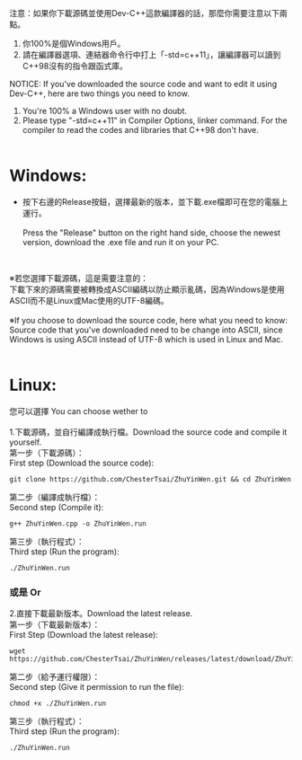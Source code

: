 注意：如果你下載源碼並使用Dev-C++這款編譯器的話，那麼你需要注意以下兩點。<br />
1. 你100%是個Windows用戶。<br />
2. 請在編譯器選項、連結器命令行中打上「-std=c++11」，讓編譯器可以讀到C++98沒有的指令跟函式庫。<br />

NOTICE: If you've downloaded the source code and want to edit it using Dev-C++, here are two things you need to know.<br />
1. You're 100% a Windows user with no doubt.<br />
2. Please type "-std=c++11" in Compiler Options, linker command. For the compiler to read the codes and libraries that C++98 don't have.<br /><br />

# Windows:<br />
* 按下右邊的Release按鈕，選擇最新的版本，並下載.exe檔即可在您的電腦上運行。<br /><br />
Press the "Release" button on the right hand side, choose the newest version, download the .exe file and run it on your PC.<br />

<br>

※若您選擇下載源碼，這是需要注意的：<br />
下載下來的源碼需要被轉換成ASCII編碼以防止顯示亂碼，因為Windows是使用ASCII而不是Linux或Mac使用的UTF-8編碼。<br />
<br />
※If you choose to download the source code, here what you need to know:<br />
Source code that you've downloaded need to be change into ASCII, since Windows is using ASCII instead of UTF-8 which is used in Linux and Mac.<br />
<br />
# Linux:<br />
您可以選擇 You can choose wether to<br />
<br>
1.下載源碼，並自行編譯成執行檔。Download the source code and compile it yourself.<br />
第一步（下載源碼）：<br>
First step (Download the source code):

    git clone https://github.com/ChesterTsai/ZhuYinWen.git && cd ZhuYinWen
第二步（編譯成執行檔）：<br>
Second step (Compile it):

    g++ ZhuYinWen.cpp -o ZhuYinWen.run
第三步（執行程式）：<br>
Third step (Run the program):

    ./ZhuYinWen.run

### 或是 Or<br />

2.直接下載最新版本。Download the latest release.<br />
第一步（下載最新版本）：<br>
First Step (Download the latest release):

    wget https://github.com/ChesterTsai/ZhuYinWen/releases/latest/download/ZhuYinWen.run
第二步（給予運行權限）：<br>
Second step (Give it permission to run the file):

    chmod +x ./ZhuYinWen.run
第三步（執行程式）：<br>
Third step (Run the program):

    ./ZhuYinWen.run
